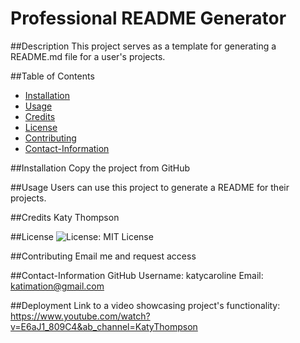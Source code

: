 
  # Professional README Generator

  ##Description
  This project serves as a template for generating a README.md file for a user's projects. 

  ##Table of Contents
  * [Installation](##Installation)
  * [Usage](##Usage)
  * [Credits](##Credits)
  * [License](##License)
  * [Contributing](##Contributing)
  * [Contact-Information](##Contact-Information)
  
  ##Installation
  Copy the project from GitHub

  ##Usage
  Users can use this project to generate a README for their projects. 

  ##Credits
  Katy Thompson

  ##License
  ![License: MIT License](https://img.shields.io/badge/License-MIT-red)

  ##Contributing
  Email me and request access

  ##Contact-Information
  GitHub Username: katycaroline
  Email: katimation@gmail.com

  ##Deployment
  Link to a video showcasing project's functionality: https://www.youtube.com/watch?v=E6aJ1_809C4&ab_channel=KatyThompson